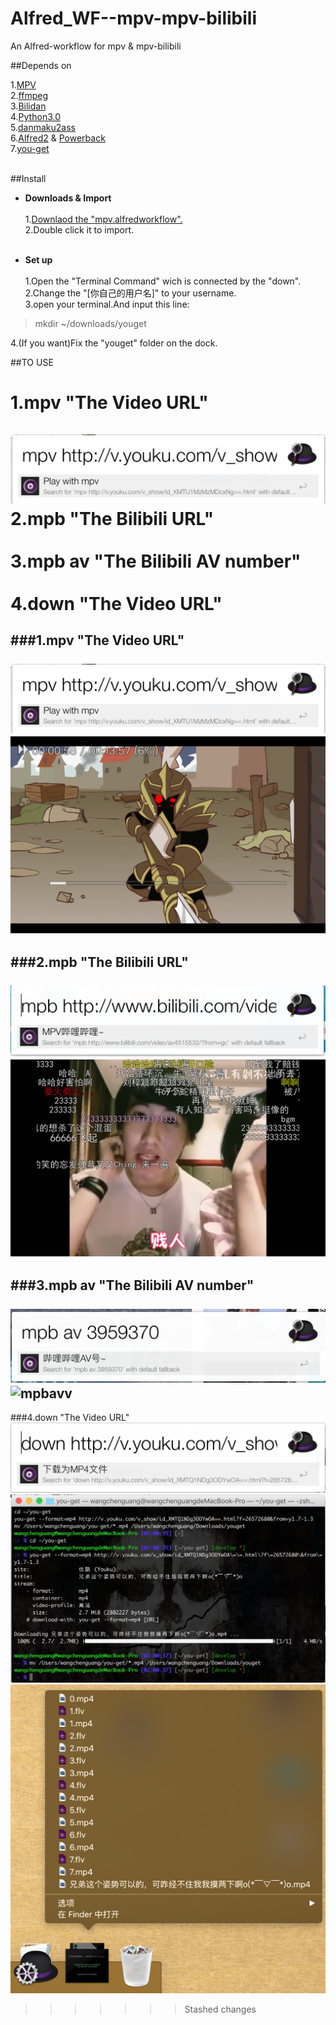 # Alfred_WF--mpv-mpv-bilibili
An Alfred-workflow for mpv &amp; mpv-bilibili


##Depends on

1.[MPV](https://github.com/mpv-player/mpv)<br />
2.[ffmpeg](https://github.com/FFmpeg/FFmpeg)<br />
3.[Bilidan](https://github.com/m13253/BiliDan)<br />
4.[Python3.0](https://www.python.org/)<br />
5.[danmaku2ass](https://github.com/m13253/danmaku2ass)<br />
6.[Alfred2](https://www.alfredapp.com/) & [Powerback](https://www.alfredapp.com/powerpack/)<br />
7.[you-get](https://github.com/search?utf8=%E2%9C%93&q=you-get)<br /><br />

##Install
- **Downloads & Import**<br />  
1.[Downlaod the "mpv.alfredworkflow".](https://github.com/JackMcKing/Alfred_WF--mpv-mpv-bilibili/blob/master/mpv.alfredworkflow?raw=true)<br />
2.Double click it to import.<br /><br />
 
- **Set up**<br />  
1.Open the "Terminal Command" wich is connected by the "down".<br />
2.Change the "[你自己的用户名]" to your username.<br />
3.open your terminal.And input this line:<br />
>mkdir ~/downloads/youget  

4.(If you want)Fix the "youget" folder on the dock.

##TO USE
  
1.mpv "The Video URL"<br /><br />
![mpv](https://github.com/JackMcKing/Alfred_WF--mpv-mpv-bilibili/blob/master/img/mpv.png?raw=true)<br />
2.mpb "The Bilibili URL"<br /><br />
3.mpb av "The Bilibili AV number"<br /><br />
4.down "The Video URL"<br />
=======
###1.mpv "The Video URL"<br /><br />
![mpv](https://github.com/JackMcKing/Alfred_WF--mpv-mpv-bilibili/blob/master/img/mpv.png?raw=true)  ![mpvv](https://github.com/JackMcKing/Alfred_WF--mpv-mpv-bilibili/blob/master/img/mpvv.png?raw=true)
----------------------------------
###2.mpb "The Bilibili URL"<br /><br />
![bili](https://github.com/JackMcKing/Alfred_WF--mpv-mpv-bilibili/blob/master/img/bili.png?raw=true)
![mpb](https://github.com/JackMcKing/Alfred_WF--mpv-mpv-bilibili/blob/master/img/mpb.png?raw=true)
----------------------------------
###3.mpb av "The Bilibili AV number"<br /><br />
![mpbav](https://github.com/JackMcKing/Alfred_WF--mpv-mpv-bilibili/blob/master/img/mpbav.png?raw=true)
![mpbavv](https://github.com/JackMcKing/Alfred_WF--mpv-mpv-bilibili/blob/master/img/mpbavv.png?raw=true)
----------------------------------
###4.down "The Video URL"<br />
![down1](https://github.com/JackMcKing/Alfred_WF--mpv-mpv-bilibili/blob/master/img/down.png?raw=true)
![down2](https://github.com/JackMcKing/Alfred_WF--mpv-mpv-bilibili/blob/master/img/down1.png?raw=true)
![down3](https://github.com/JackMcKing/Alfred_WF--mpv-mpv-bilibili/blob/master/img/dwon2.png?raw=true)
>>>>>>> Stashed changes
